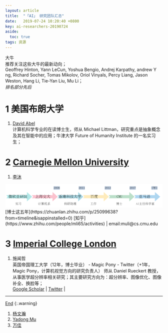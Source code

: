 ```yaml
---
layout: article
title:  "「AI」 研究团队汇总"
date:   2019-07-24 10:20:40 +0800
key: ai-researchers-20190724
aside:
  toc: true
tags: 资源
---
```

<span id='head'></span>  


<!--more-->

大牛     
推荐关注这些大牛的最新动向；  
Geoffrey Hinton, Yann LeCun, Yoshua Bengio, Andrej Karpathy, andrew Y ng, Richard Socher, Tomas Mikolov, Oriol Vinyals, Percy Liang, Jason Weston, Hang Li, Tie-Yan Liu, Mu Li；  
*排名部分先后*    

# 1 美国布朗大学
1. [David Abel](https://david-abel.github.io/)    
计算机科学专业的在读博士生，师从 Michael Littman，研究重点是抽象概念及其在智能中的应用；牛津大学 Future of Humanity Institute 的一名实习生；    

# 2 [Carnegie Mellon University](https://www.cmu.edu/)
1. [李沐](https://dwz.cn/MwLKrXhN)   
<center class="half">
  <img src="/assets/images/AI/AI/researchers/limu.png"/>  
</center>  
[博士这五年](https://zhuanlan.zhihu.com/p/25099638?from=timeline&isappinstalled=0)    
[知乎](https://www.zhihu.com/people/mli65/activities) | email:muli@cs.cmu.edu    

# 3 [Imperial College London](https://www.imperial.ac.uk/)
1. 施闻哲    
英国帝国理工大学（12年，博士毕业） - Magic Pony - Twitter（+1年，Magic Pony，计算机视觉方向的研究负责人）
师从 Daniel Rueckert 教授，从事医学超分辨率相关研究；其主要研究方向为：超分辨率、图像优化、图像补全、换脸等；    
[Google Scholar](https://scholar.google.co.uk/citations?user=cQYo4SkAAAAJ&hl=en) | [Twitter](https://twitter.com/trustswz)  |  
-------------------  
[End](#head)
{:.warning}  

1. [杨文瀚](https://flyywh.github.io/index.html)   
1. [Yadong Mu](http://www.muyadong.com/publication.html)    
1. [万佳](https://jia-wan.github.io/)   
